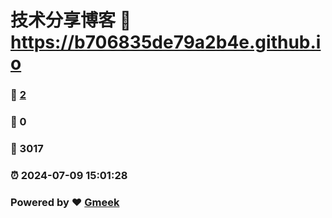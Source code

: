 # 技术分享博客 :link: https://b706835de79a2b4e.github.io 
### :page_facing_up: [2](https://b706835de79a2b4e.github.io/tag.html) 
### :speech_balloon: 0 
### :hibiscus: 3017 
### :alarm_clock: 2024-07-09 15:01:28 
### Powered by :heart: [Gmeek](https://github.com/Meekdai/Gmeek)
